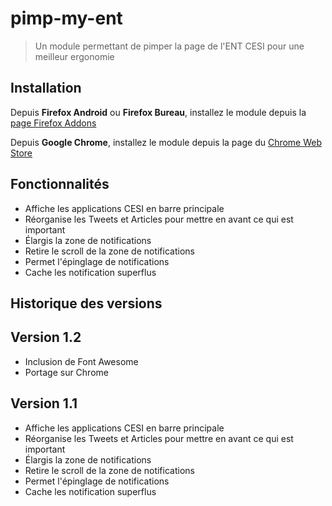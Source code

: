 # pimp-my-ent
> Un module permettant de pimper la page de l'ENT CESI pour une meilleur ergonomie

## Installation

Depuis **Firefox Android** ou **Firefox Bureau**, installez le module depuis la [page Firefox Addons](https://addons.mozilla.org/fr/firefox/addon/pimp-my-ent/)

Depuis **Google Chrome**, installez le module depuis la page du [Chrome Web Store](https://chrome.google.com/webstore/detail/pimp-my-ent/akhomincfdmeholmdfbgckbgajgeebem)

## Fonctionnalités

* Affiche les applications CESI en barre principale
* Réorganise les Tweets et Articles pour mettre en avant ce qui est important
* Élargis la zone de notifications
* Retire le scroll de la zone de notifications
* Permet l'épinglage de notifications
* Cache les notification superflus

## Historique des versions

## Version 1.2

* Inclusion de Font Awesome
* Portage sur Chrome

## Version 1.1

* Affiche les applications CESI en barre principale
* Réorganise les Tweets et Articles pour mettre en avant ce qui est important
* Élargis la zone de notifications
* Retire le scroll de la zone de notifications
* Permet l'épinglage de notifications
* Cache les notification superflus
